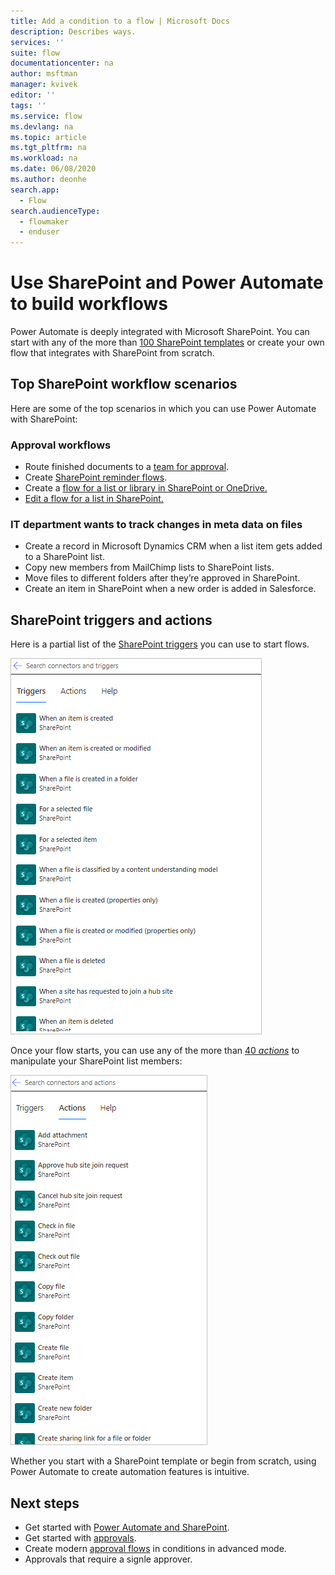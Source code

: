 ```yaml
---
title: Add a condition to a flow | Microsoft Docs
description: Describes ways.
services: ''
suite: flow
documentationcenter: na
author: msftman
manager: kvivek
editor: ''
tags: ''
ms.service: flow
ms.devlang: na
ms.topic: article
ms.tgt_pltfrm: na
ms.workload: na
ms.date: 06/08/2020
ms.author: deonhe
search.app: 
  - Flow
search.audienceType: 
  - flowmaker
  - enduser
---
```

# Use SharePoint and Power Automate to build workflows

Power Automate is deeply integrated with Microsoft SharePoint. You can start with any of the more than [100 SharePoint templates](https://flow.microsoft.com/templates/) or create your own flow that integrates with SharePoint from scratch.

## Top SharePoint workflow scenarios

Here are some of the top scenarios in which you can use Power Automate with SharePoint:

### Approval workflows

- Route finished documents to a [team for approval](./customize-sharepoint-page-approvals).
- Create [SharePoint reminder flows](create-sharepoint-reminder-flows.md).
- Create a [flow for a list or library in SharePoint or OneDrive.](https://support.microsoft.com/office/create-a-flow-for-a-list-or-library-in-sharepoint-or-onedrive-a9c3e03b-0654-46af-a254-20252e580d01)
- [Edit a flow for a list in SharePoint.](https://support.microsoft.com/en-us/office/edit-a-flow-for-a-list-in-sharepoint-b6678daa-2c82-44eb-be3f-2a9cb56301e8)


### IT department wants to track changes in meta data on files

- Create a record in Microsoft Dynamics CRM when a list item gets added to a SharePoint list.
- Copy new members from MailChimp lists to SharePoint lists.
- Move files to different folders after they’re approved in SharePoint.
- Create an item in SharePoint when a new order is added in Salesforce.


## SharePoint triggers and actions

Here is a partial list of the [SharePoint triggers](https://docs.microsoft.com/en-us/sharepoint/dev/business-apps/power-automate/sharepoint-connector-actions-triggers#sharepoint-triggers) you can use to start flows.


![A screenshot that shows a partial list of the SharePoint triggers](./media/overview-sharepoint/sharepoint-triggers.png)


Once your flow starts, you can use any of the more than [40 *actions*](https://docs.microsoft.com/en-us/sharepoint/dev/business-apps/power-automate/sharepoint-connector-actions-triggers#sharepoint-actions) to manipulate your SharePoint list members:

![A screenshot that shows a partial list of the SharePoint actions](./media/overview-sharepoint/sharepoint-actions.png)


Whether you start with a SharePoint template or begin from scratch, using Power Automate to create automation features is intuitive.

## Next steps

- Get started with [Power Automate and SharePoint](https://docs.microsoft.com/en-us/sharepoint/dev/business-apps/power-automate/get-started/create-your-first-flow). 
- Get started with [approvals](https://docs.microsoft.com/power-automate/get-started-approvals).
- Create modern [approval flows](use-expressions-in-conditions.md) in conditions in advanced mode.
- Approvals that require a signle approver.
